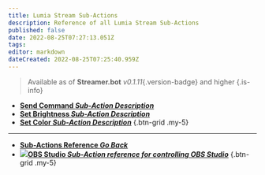 ```yaml
---
title: Lumia Stream Sub-Actions
description: Reference of all Lumia Stream Sub-Actions
published: false
date: 2022-08-25T07:27:13.051Z
tags: 
editor: markdown
dateCreated: 2022-08-25T07:25:40.959Z
---
```


> Available as of **Streamer.bot** *v0.1.11*{.version-badge} and higher
{.is-info}

* [<i class="mdi mdi-empty"></i>**Send Command *Sub-Action Description***](/en/Sub-Actions/Lumia-Stream/Sub-Action)
* [<i class="mdi mdi-empty"></i>**Set Brightness *Sub-Action Description***](/en/Sub-Actions/Lumia-Stream/Sub-Action)
* [<i class="mdi mdi-empty"></i>**Set Color *Sub-Action Description***](/en/Sub-Actions/Lumia-Stream/Sub-Action)
{.btn-grid .my-5}


---


- [<i class="mdi mdi-chevron-left"></i>**Sub-Actions Reference *Go Back***](/en/Sub-Actions)
- [<img src="https://streamer.bot/img/integrations/obs.svg"/>**OBS Studio *Sub-Action reference for controlling OBS Studio***](/en/Sub-Actions/OBS)
{.btn-grid .my-5}